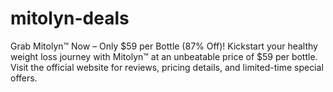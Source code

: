 # mitolyn-deals
Grab Mitolyn™ Now – Only $59 per Bottle (87% Off)!  Kickstart your healthy weight loss journey with Mitolyn™ at an unbeatable price of $59 per bottle. Visit the official website for reviews, pricing details, and limited-time special offers.
